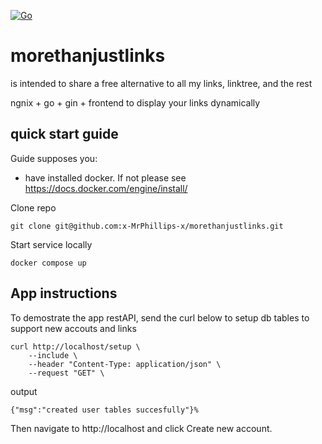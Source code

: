[![Go](https://github.com/x-MrPhillips-x/morethanjustlinks/actions/workflows/go.yml/badge.svg)](https://github.com/x-MrPhillips-x/morethanjustlinks/actions/workflows/go.yml)

# morethanjustlinks
is intended to share a free alternative to all my links, linktree, and the rest

ngnix + go + gin + frontend to display your links dynamically

## quick start guide

Guide supposes you: 
- have installed docker. If not please see https://docs.docker.com/engine/install/

Clone repo
```
git clone git@github.com:x-MrPhillips-x/morethanjustlinks.git
```

Start service locally

```
docker compose up
```

## App instructions

To demostrate the app restAPI, send the curl below to setup db tables to support new accouts and links


```
curl http://localhost/setup \
    --include \
    --header "Content-Type: application/json" \
    --request "GET" \
```

output
```
{"msg":"created user tables succesfully"}%
```

Then navigate to http://localhost and click Create new account.

